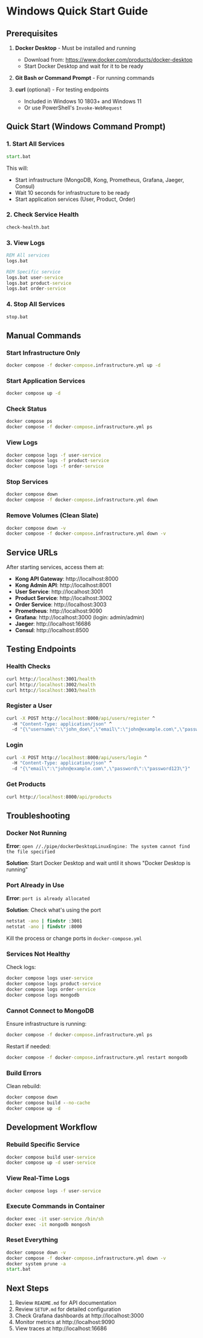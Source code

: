 # Windows Quick Start Guide

## Prerequisites

1. **Docker Desktop** - Must be installed and running

   - Download from: https://www.docker.com/products/docker-desktop
   - Start Docker Desktop and wait for it to be ready

2. **Git Bash or Command Prompt** - For running commands

3. **curl** (optional) - For testing endpoints
   - Included in Windows 10 1803+ and Windows 11
   - Or use PowerShell's `Invoke-WebRequest`

## Quick Start (Windows Command Prompt)

### 1. Start All Services

```cmd
start.bat
```

This will:

- Start infrastructure (MongoDB, Kong, Prometheus, Grafana, Jaeger, Consul)
- Wait 10 seconds for infrastructure to be ready
- Start application services (User, Product, Order)

### 2. Check Service Health

```cmd
check-health.bat
```

### 3. View Logs

```cmd
REM All services
logs.bat

REM Specific service
logs.bat user-service
logs.bat product-service
logs.bat order-service
```

### 4. Stop All Services

```cmd
stop.bat
```

## Manual Commands

### Start Infrastructure Only

```cmd
docker compose -f docker-compose.infrastructure.yml up -d
```

### Start Application Services

```cmd
docker compose up -d
```

### Check Status

```cmd
docker compose ps
docker compose -f docker-compose.infrastructure.yml ps
```

### View Logs

```cmd
docker compose logs -f user-service
docker compose logs -f product-service
docker compose logs -f order-service
```

### Stop Services

```cmd
docker compose down
docker compose -f docker-compose.infrastructure.yml down
```

### Remove Volumes (Clean Slate)

```cmd
docker compose down -v
docker compose -f docker-compose.infrastructure.yml down -v
```

## Service URLs

After starting services, access them at:

- **Kong API Gateway**: http://localhost:8000
- **Kong Admin API**: http://localhost:8001
- **User Service**: http://localhost:3001
- **Product Service**: http://localhost:3002
- **Order Service**: http://localhost:3003
- **Prometheus**: http://localhost:9090
- **Grafana**: http://localhost:3000 (login: admin/admin)
- **Jaeger**: http://localhost:16686
- **Consul**: http://localhost:8500

## Testing Endpoints

### Health Checks

```cmd
curl http://localhost:3001/health
curl http://localhost:3002/health
curl http://localhost:3003/health
```

### Register a User

```cmd
curl -X POST http://localhost:8000/api/users/register ^
  -H "Content-Type: application/json" ^
  -d "{\"username\":\"john_doe\",\"email\":\"john@example.com\",\"password\":\"password123\",\"firstName\":\"John\",\"lastName\":\"Doe\"}"
```

### Login

```cmd
curl -X POST http://localhost:8000/api/users/login ^
  -H "Content-Type: application/json" ^
  -d "{\"email\":\"john@example.com\",\"password\":\"password123\"}"
```

### Get Products

```cmd
curl http://localhost:8000/api/products
```

## Troubleshooting

### Docker Not Running

**Error**: `open //./pipe/dockerDesktopLinuxEngine: The system cannot find the file specified`

**Solution**: Start Docker Desktop and wait until it shows "Docker Desktop is running"

### Port Already in Use

**Error**: `port is already allocated`

**Solution**: Check what's using the port

```cmd
netstat -ano | findstr :3001
netstat -ano | findstr :8000
```

Kill the process or change ports in `docker-compose.yml`

### Services Not Healthy

Check logs:

```cmd
docker compose logs user-service
docker compose logs product-service
docker compose logs order-service
docker compose logs mongodb
```

### Cannot Connect to MongoDB

Ensure infrastructure is running:

```cmd
docker compose -f docker-compose.infrastructure.yml ps
```

Restart if needed:

```cmd
docker compose -f docker-compose.infrastructure.yml restart mongodb
```

### Build Errors

Clean rebuild:

```cmd
docker compose down
docker compose build --no-cache
docker compose up -d
```

## Development Workflow

### Rebuild Specific Service

```cmd
docker compose build user-service
docker compose up -d user-service
```

### View Real-Time Logs

```cmd
docker compose logs -f user-service
```

### Execute Commands in Container

```cmd
docker exec -it user-service /bin/sh
docker exec -it mongodb mongosh
```

### Reset Everything

```cmd
docker compose down -v
docker compose -f docker-compose.infrastructure.yml down -v
docker system prune -a
start.bat
```

## Next Steps

1. Review `README.md` for API documentation
2. Review `SETUP.md` for detailed configuration
3. Check Grafana dashboards at http://localhost:3000
4. Monitor metrics at http://localhost:9090
5. View traces at http://localhost:16686
